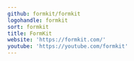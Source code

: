 ```yaml
---
github: formkit/formkit
logohandle: formkit
sort: formkit
title: FormKit
website: 'https://formkit.com/'
youtube: 'https://youtube.com/formkit'
---
```

